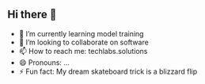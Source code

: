 ## Hi there 👋

- 🌱 I’m currently learning model training
- 👯 I’m looking to collaborate on software
- 📫 How to reach me: techlabs.solutions
- 😄 Pronouns: ...
- ⚡ Fun fact: My dream skateboard trick is a blizzard flip
